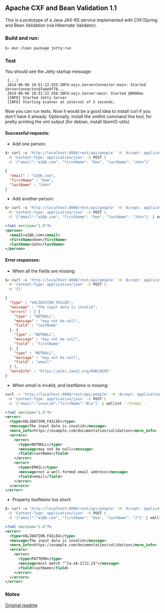 ## Apache CXF and Bean Validation 1.1

This is a prototype of a Java JAX-RS service implemented with CXF/Spring and Bean Validation (via Hibernate Validator).

### Build and run:

```bash
$> mvn clean package jetty:run
```

### Test

You should see the Jetty startup message:
```
 [...]
 2014-06-06 19:51:22.555:INFO:oejs.ServerConnector:main: Started ServerConnector@7ade9f78...
 2014-06-06 19:51:22.556:INFO:oejs.Server:main: Started @8006ms
 [INFO] Started Jetty Server
 [INFO] Starting scanner at interval of 5 seconds.
```

Now you can run tests. Now it would be a good idea to install curl if you don't have it already. Optionally, install the xmllint command line tool, for pretty printing the xml output (for debian, install libxml2-utils).

#### Successful requests:
 * Add one person:
```bash
$> curl -s 'http://localhost:8080/rest/api/people' -H 'Accept: application/json' \
 -H 'Content-Type: application/json' -X POST \
 -d '{"email":"a1@b.com", "firstName": "Doe", "lastName": "John"}'
```
```json
{
  "email" : "a1@b.com",
  "firstName" : "Doe",
  "lastName" : "John"
}
```
 * Add another person:
```bash
$> curl -s 'http://localhost:8080/rest/api/people' -H 'Accept: application/xml' \
 -H 'Content-Type: application/json' -X POST \
 -d '{"email":"a2@b.com", "firstName": "Doe", "lastName": "John"}' | xmllint --format -
```
```xml
<?xml version="1.0"?>
<person>
  <email>a3@b.com</email>
  <firstName>Doe</firstName>
  <lastName>John</lastName>
</person>
```

#### Error responses:

 * When all the fields are missing:
```bash
$> curl -s 'http://localhost:8080/rest/api/people' -H 'Accept: application/json' \
 -H 'Content-Type: application/json' -X POST \
 -d '{}'
```
```json
{
  "type" : "VALIDATION_FAILED",
  "message" : "The input data is invalid",
  "errors" : [ {
    "type" : "NOTNULL",
    "message" : "may not be null",
    "field" : "lastName"
  }, {
    "type" : "NOTNULL",
    "message" : "may not be null",
    "field" : "firstName"
  }, {
    "type" : "NOTNULL",
    "message" : "may not be null",
    "field" : "email"
  } ],
  "moreInfo" : "https://wiki.1and1.org/ROM/BIMS"
}
```
 * When *email* is invalid, and *lastName* is missing:
```bash
curl -s 'http://localhost:8080/rest/api/people' -H 'Accept: application/xml' \
 -H 'Content-Type: application/json' -X POST \
 -d '{"email":"invalid","firstName":"Bla"}' | xmllint --format -
```
```xml
<?xml version="1.0"?>
<error>
  <type>VALIDATION_FAILED</type>
  <message>The input data is invalid</message>
  <more_info>https://example.com/documentation/validation</more_info>
  <errors>
    <error>
      <type>NOTNULL</type>
      <message>may not be null</message>
      <field>lastName</field>
    </error>
    <error>
      <type>EMAIL</type>
      <message>not a well-formed email address</message>
      <field>email</field>
    </error>
  </errors>
</error>
```
 * Property *lastName* too short:
```bash
$> curl -s 'http://localhost:8080/rest/api/people' -H 'Accept: application/xml' \
 -H 'Content-Type: application/json' -X POST \
 -d '{"email":"a3@b.com", "firstName": "Doe", "lastName": "J"}' | xmllint --format -
```
```xml
<?xml version="1.0"?>
<error>
  <type>VALIDATION_FAILED</type>
  <message>The input data is invalid</message>
  <more_info>https://example.com/documentation/validation</more_info>
  <errors>
    <error>
      <type>PATTERN</type>
      <message>must match "^[a-zA-Z]{2,}$"</message>
      <field>lastName</field>
    </error>
  </errors>
</error>
```

### Notes
[Original readme](OLD-README.md)